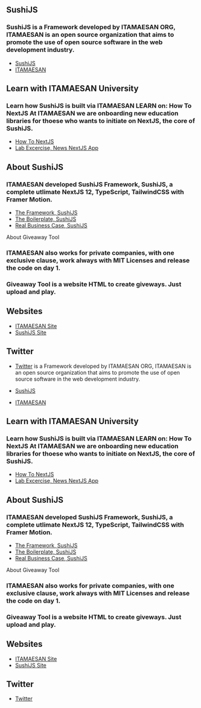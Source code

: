 ## SushiJS
### SushiJS is a Framework developed by ITAMAESAN ORG, ITAMAESAN is an open source organization that aims to promote the use of open source software in the web development industry.

- [SushiJS](https://github.com/sushi-js/)
- [ITAMAESAN](https://github.com/itamaesanorg/)

## Learn with ITAMAESAN University
### Learn how SushiJS is built via ITAMAESAN LEARN on: How To NextJS At ITAMAESAN we are onboarding new education libraries for thoese who wants to initiate on NextJS, the core of SushiJS.
- [How To NextJS](https://github.com/itamaesanorg/How-To-NextJS)
- [Lab Excercise, News NextJS App](https://github.com/itamaesanorg/news-app)


## About SushiJS
### ITAMAESAN developed SushiJS Framework, SushiJS, a complete utlimate NextJS 12, TypeScript, TailwindCSS with Framer Motion.
- [The Framework, SushiJS](https://github.com/itamaesanorg/SushiJS)
- [The Boilerplate, SushiJS](https://github.com/sushi-js/SushiJS-Example-01)
- [Real Business Case, SushiJS](https://demo-01.sushijs.com/)

About Giveaway Tool
### ITAMAESAN also works for private companies, with one exclusive clause, work always with MIT Licenses and release the code on day 1.
### Giveaway Tool is a website HTML to create giveways. Just upload and play.

## Websites
- [ITAMAESAN Site](https://itamaesan.org)
- [SushiJS Site](https://sushijs.com)

## Twitter
- [Twitter](https://twitter.com/itamaesanorg)
is a Framework developed by ITAMAESAN ORG, ITAMAESAN is an open source organization that aims to promote the use of open source software in the web development industry.

- [SushiJS](https://github.com/sushi-js/)
- [ITAMAESAN](https://github.com/itamaesanorg/)

## Learn with ITAMAESAN University
### Learn how SushiJS is built via ITAMAESAN LEARN on: How To NextJS At ITAMAESAN we are onboarding new education libraries for thoese who wants to initiate on NextJS, the core of SushiJS.
- [How To NextJS](https://github.com/itamaesanorg/How-To-NextJS)
- [Lab Excercise, News NextJS App](https://github.com/itamaesanorg/news-app)


## About SushiJS
### ITAMAESAN developed SushiJS Framework, SushiJS, a complete utlimate NextJS 12, TypeScript, TailwindCSS with Framer Motion.
- [The Framework, SushiJS](https://github.com/itamaesanorg/SushiJS)
- [The Boilerplate, SushiJS](https://github.com/sushi-js/SushiJS-Example-01)
- [Real Business Case, SushiJS](https://demo-01.sushijs.com/)

About Giveaway Tool
### ITAMAESAN also works for private companies, with one exclusive clause, work always with MIT Licenses and release the code on day 1.
### Giveaway Tool is a website HTML to create giveways. Just upload and play.

## Websites
- [ITAMAESAN Site](https://itamaesan.org)
- [SushiJS Site](https://sushijs.com)

## Twitter
- [Twitter](https://twitter.com/itamaesanorg)
